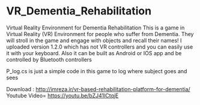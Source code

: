 # VR_Dementia_Rehabilitation
Virtual Reality Environment for Dementia Rehabilitation
This is a game in Virtual Reality (VR) Environment for people who suffer from Dementia. 
They will stroll in the game and engage with objects and recall their names! 
I uploaded version 1.2.0 which has not VR controllers and you can easily use it with your keyboard. 
Also it can be built as Android or IOS app and be controlled by Bluetooth controllers

P_log.cs is just a simple code in this game to log where subject goes and sees


Download : http://imreza.ir/vr-based-rehabilitation-platform-for-dementia/
Youtube Video= https://youtu.be/bZJ41lCtqjE

